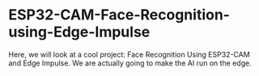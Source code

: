 # ESP32-CAM-Face-Recognition-using-Edge-Impulse
Here, we will look at a cool project: Face Recognition Using ESP32-CAM and Edge Impulse. We are actually going to make the AI run on the edge.
